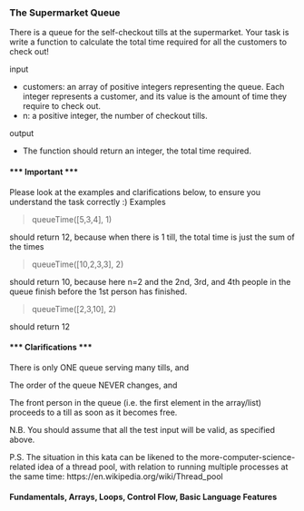 ### The Supermarket Queue

<p> There is a queue for the self-checkout tills at the supermarket. Your task is write a function to calculate the total time required for all the customers to check out!

<p> input

-  customers: an array of positive integers representing the queue. Each integer represents a customer, and its value is the amount of time they require to check out.
-  n: a positive integer, the number of checkout tills.

<p> output

-    The function should return an integer, the total time required.

#### *** Important ***

<p> Please look at the examples and clarifications below, to ensure you understand the task correctly :)
Examples

> queueTime([5,3,4], 1)

<p> should return 12, because when there is 1 till, the total time is just the sum of the times

> queueTime([10,2,3,3], 2)

<p> should return 10, because here n=2 and the 2nd, 3rd, and 4th people in the queue finish before the 1st person has finished.

> queueTime([2,3,10], 2)
<p> should return 12

#### *** Clarifications ***

<p> There is only ONE queue serving many tills, and
<p> The order of the queue NEVER changes, and
<p> The front person in the queue (i.e. the first element in the array/list) proceeds to a till as soon as it becomes free.

<p> N.B. You should assume that all the test input will be valid, as specified above.

<p> P.S. The situation in this kata can be likened to the more-computer-science-related idea of a thread pool, with relation to running multiple processes at the same time: https://en.wikipedia.org/wiki/Thread_pool

#### Fundamentals, Arrays, Loops, Control Flow, Basic Language Features
